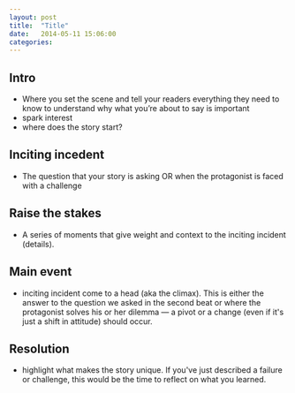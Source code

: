 ```yaml
---
layout: post
title:  "Title"
date:   2014-05-11 15:06:00
categories: 
---
```


## Intro
* Where you set the scene and tell your readers everything they need to know to
understand why what you’re about to say is important
* spark interest
* where does the story start?

## Inciting incedent
* The question that your story is asking OR when the protagonist is faced with a
challenge

## Raise the stakes
* A series of moments that give weight and context to the inciting incident
(details).

## Main event
* inciting incident come to a head (aka the climax). This is either the answer
to the question we asked in the second beat or where the protagonist solves
his or her dilemma — a pivot or a change (even if it's just a shift in
attitude) should occur.

## Resolution
* highlight what makes the story unique. If you've just described a failure or
challenge, this would be the time to reflect on what you learned. 


